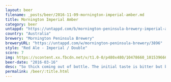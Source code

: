 ```yaml
---
layout: beer
filename: _posts/beer/2016-11-09-mornington-imperial-amber.md
title: Mornington Imperial Amber
category: beer
untappd: "https://untappd.com/b/mornington-peninsula-brewery-imperial-amber/185751"
country: "Australia"
brewery: "Mornington Peninsula Brewery"
breweryURL: "https://untappd.com/w/mornington-peninsula-brewery/3896"
style: "Red Ale - Imperial / Double"
score: 7
img: https://scontent.xx.fbcdn.net/v/t1.0-0/p480x480/10478660_10153966656973745_8240271036615712554_n.jpg?oh=c193738a6095b02b7744beb4ef35b1ca&oe=59026BE0
beer-date: "2016-03-16"
desc: "So thick coming out of bottle. The initial taste is bitter but behind that is a strong and sweet flavour that while not what I normally go for is still really nice"
permalink: /beer/:title.html
---
```

